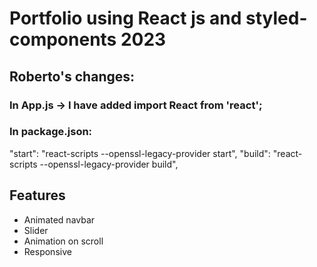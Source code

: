 # Portfolio using React js and styled-components 2023

## Roberto's changes:

### In App.js -> I have added import React from 'react';

### In package.json:

"start": "react-scripts --openssl-legacy-provider start",
"build": "react-scripts --openssl-legacy-provider build",

## Features

- Animated navbar
- Slider
- Animation on scroll
- Responsive
